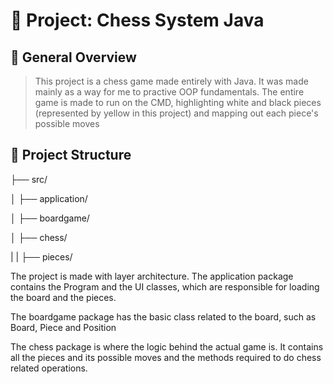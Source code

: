 # 📘 Project: Chess System Java

## 📖 General Overview
> This project is a chess game made entirely with Java. It was made mainly as a way for me to practive OOP fundamentals.
> The entire game is made to run on the CMD, highlighting white and black pieces (represented by yellow in this project) and mapping out each piece's possible moves

## 📁 Project Structure

├── src/

│   ├── application/

│   ├── boardgame/

│   ├── chess/

|   |   ├── pieces/

The project is made with layer architecture. The application package contains the Program and the UI classes, which are responsible for loading the board and the pieces.

The boardgame package has the basic class related to the board, such as Board, Piece and Position

The chess package is where the logic behind the actual game is. It contains all the pieces and its possible moves and the methods required to do chess related operations.
